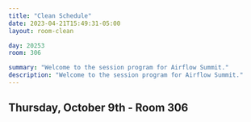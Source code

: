 ```yaml
---
title: "Clean Schedule"
date: 2023-04-21T15:49:31-05:00
layout: room-clean

day: 20253
room: 306

summary: "Welcome to the session program for Airflow Summit."
description: "Welcome to the session program for Airflow Summit."
---
```


## Thursday, October 9th - Room 306